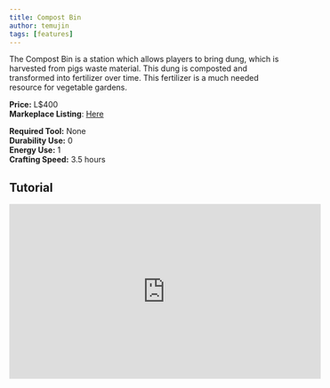 ```yaml
---
title: Compost Bin
author: temujin
tags: [features]
---
```

The Compost Bin is a station which allows players to bring dung, which is harvested from pigs waste material. This dung is composted and transformed into fertilizer over time. This fertilizer is a much needed resource for vegetable gardens.

**Price:** L$400<br>
**Markeplace Listing**: [Here](https://marketplace.secondlife.com/p/SLC-Craftable-Compost-Bin/23101281)<br>

**Required Tool:** None<br>
**Durability Use:** 0<br>
**Energy Use:** 1<br>
**Crafting Speed:** 3.5 hours

## Tutorial
<iframe width="560" height="315" src="https://www.youtube.com/embed/aBRBspSHsF8" title="YouTube video player" frameborder="0" allow="accelerometer; autoplay; clipboard-write; encrypted-media; gyroscope; picture-in-picture" allowfullscreen></iframe>

